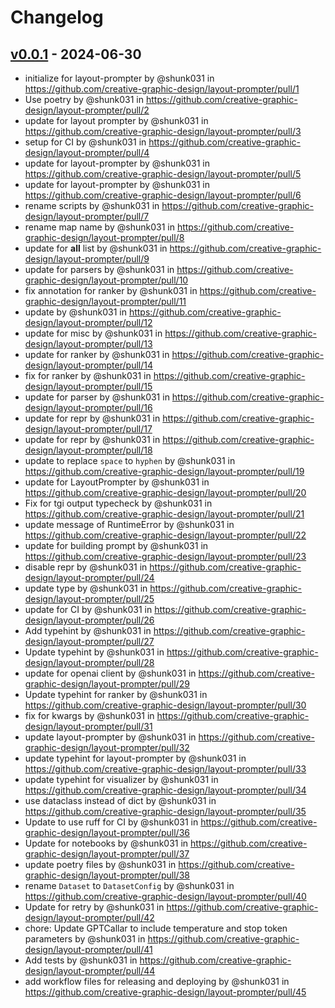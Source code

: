 # Changelog

## [v0.0.1](https://github.com/creative-graphic-design/layout-prompter/commits/v0.0.1) - 2024-06-30
- initialize for layout-prompter by @shunk031 in https://github.com/creative-graphic-design/layout-prompter/pull/1
- Use poetry by @shunk031 in https://github.com/creative-graphic-design/layout-prompter/pull/2
- update for layout prompter by @shunk031 in https://github.com/creative-graphic-design/layout-prompter/pull/3
- setup for CI by @shunk031 in https://github.com/creative-graphic-design/layout-prompter/pull/4
- update for layout-prompter by @shunk031 in https://github.com/creative-graphic-design/layout-prompter/pull/5
- update for layout-prompter by @shunk031 in https://github.com/creative-graphic-design/layout-prompter/pull/6
- rename scripts by @shunk031 in https://github.com/creative-graphic-design/layout-prompter/pull/7
- rename map name by @shunk031 in https://github.com/creative-graphic-design/layout-prompter/pull/8
- update for __all__ list by @shunk031 in https://github.com/creative-graphic-design/layout-prompter/pull/9
- update for parsers by @shunk031 in https://github.com/creative-graphic-design/layout-prompter/pull/10
- fix annotation for ranker by @shunk031 in https://github.com/creative-graphic-design/layout-prompter/pull/11
- update by @shunk031 in https://github.com/creative-graphic-design/layout-prompter/pull/12
- update for misc by @shunk031 in https://github.com/creative-graphic-design/layout-prompter/pull/13
- update for ranker by @shunk031 in https://github.com/creative-graphic-design/layout-prompter/pull/14
- fix for ranker by @shunk031 in https://github.com/creative-graphic-design/layout-prompter/pull/15
- update for parser by @shunk031 in https://github.com/creative-graphic-design/layout-prompter/pull/16
- update for repr by @shunk031 in https://github.com/creative-graphic-design/layout-prompter/pull/17
- update for repr by @shunk031 in https://github.com/creative-graphic-design/layout-prompter/pull/18
- update to replace `space` to `hyphen` by @shunk031 in https://github.com/creative-graphic-design/layout-prompter/pull/19
- update for LayoutPrompter by @shunk031 in https://github.com/creative-graphic-design/layout-prompter/pull/20
- Fix for tgi output typecheck by @shunk031 in https://github.com/creative-graphic-design/layout-prompter/pull/21
- update message of RuntimeError by @shunk031 in https://github.com/creative-graphic-design/layout-prompter/pull/22
- update for building prompt by @shunk031 in https://github.com/creative-graphic-design/layout-prompter/pull/23
- disable repr by @shunk031 in https://github.com/creative-graphic-design/layout-prompter/pull/24
- update type by @shunk031 in https://github.com/creative-graphic-design/layout-prompter/pull/25
- update for CI by @shunk031 in https://github.com/creative-graphic-design/layout-prompter/pull/26
- Add typehint by @shunk031 in https://github.com/creative-graphic-design/layout-prompter/pull/27
- Update typehint by @shunk031 in https://github.com/creative-graphic-design/layout-prompter/pull/28
- update for openai client by @shunk031 in https://github.com/creative-graphic-design/layout-prompter/pull/29
- Update typehint for ranker by @shunk031 in https://github.com/creative-graphic-design/layout-prompter/pull/30
- fix for kwargs by @shunk031 in https://github.com/creative-graphic-design/layout-prompter/pull/31
- update layout-prompter by @shunk031 in https://github.com/creative-graphic-design/layout-prompter/pull/32
- update typehint for layout-prompter by @shunk031 in https://github.com/creative-graphic-design/layout-prompter/pull/33
- update typehint for visualizer by @shunk031 in https://github.com/creative-graphic-design/layout-prompter/pull/34
- use dataclass instead of dict by @shunk031 in https://github.com/creative-graphic-design/layout-prompter/pull/35
- Update to use ruff for CI by @shunk031 in https://github.com/creative-graphic-design/layout-prompter/pull/36
- Update for notebooks by @shunk031 in https://github.com/creative-graphic-design/layout-prompter/pull/37
- update poetry files by @shunk031 in https://github.com/creative-graphic-design/layout-prompter/pull/38
- rename `Dataset` to `DatasetConfig` by @shunk031 in https://github.com/creative-graphic-design/layout-prompter/pull/40
- Update for retry by @shunk031 in https://github.com/creative-graphic-design/layout-prompter/pull/42
- chore: Update GPTCallar to include temperature and stop token parameters by @shunk031 in https://github.com/creative-graphic-design/layout-prompter/pull/41
- Add tests by @shunk031 in https://github.com/creative-graphic-design/layout-prompter/pull/44
- add workflow files for releasing and deploying by @shunk031 in https://github.com/creative-graphic-design/layout-prompter/pull/45
